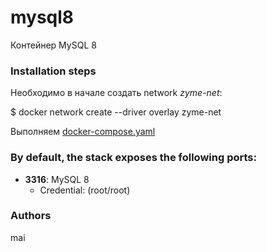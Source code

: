# mysql8  

Контейнер MySQL 8

### Installation steps

Необходимо в начале создать network *zyme-net*:

$ docker network create --driver overlay zyme-net

Выполняем [docker-compose.yaml](docker\docker-compose.yaml) 

### By default, the stack exposes the following ports:

* **3316**: MySQL 8
    * Credential: (root/root)

### Authors

mai
